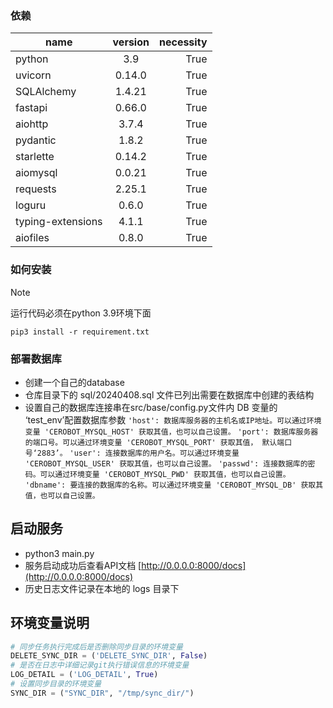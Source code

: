 ### 依赖

name|version|necessity
--|:--:|--:
python|3.9|True
uvicorn|0.14.0|True
SQLAlchemy|1.4.21|True
fastapi|0.66.0|True
aiohttp|3.7.4|True
pydantic|1.8.2|True
starlette|0.14.2|True
aiomysql|0.0.21|True
requests|2.25.1|True
loguru|0.6.0|True
typing-extensions|4.1.1|True
aiofiles|0.8.0|True

### 如何安装

> [!NOTE]
> 运行代码必须在python 3.9环境下面

`pip3 install -r requirement.txt`

### 部署数据库

- 创建一个自己的database
- 仓库目录下的 sql/20240408.sql 文件已列出需要在数据库中创建的表结构
- 设置自己的数据库连接串在src/base/config.py文件内
DB 变量的 ‘test_env’配置数据库参数
`'host': 数据库服务器的主机名或IP地址。可以通过环境变量 'CEROBOT_MYSQL_HOST' 获取其值，也可以自己设置。`
`'port': 数据库服务器的端口号。可以通过环境变量 'CEROBOT_MYSQL_PORT' 获取其值， 默认端口号‘2883’。`
`'user': 连接数据库的用户名。可以通过环境变量 'CEROBOT_MYSQL_USER' 获取其值，也可以自己设置。`
`'passwd': 连接数据库的密码。可以通过环境变量 'CEROBOT_MYSQL_PWD' 获取其值，也可以自己设置。`
`'dbname': 要连接的数据库的名称。可以通过环境变量 'CEROBOT_MYSQL_DB' 获取其值，也可以自己设置。`

## 启动服务

- python3 main.py
- 服务启动成功后查看API文档 [http://0.0.0.0:8000/docs](http://0.0.0.0:8000/docs)
- 历史日志文件记录在本地的 logs 目录下

## 环境变量说明
```python
# 同步任务执行完成后是否删除同步目录的环境变量
DELETE_SYNC_DIR = ('DELETE_SYNC_DIR', False)
# 是否在日志中详细记录git执行错误信息的环境变量
LOG_DETAIL = ('LOG_DETAIL', True)
# 设置同步目录的环境变量
SYNC_DIR = ("SYNC_DIR", "/tmp/sync_dir/")
```